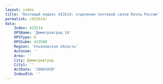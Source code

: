 ```yaml
---
layout: index
title: 'Почтовый индекс 433514: отделение почтовой связи Почты России'
permalink: /433514/
data:
    Index: 433514
    OPSName: 'Димитровград 14'
    OPSType: О
    OPSSubm: 433500
    Region: 'Ульяновская область'
    Autonom: ''
    Area: ''
    City: Димитровград
    City1: ''
    ActDate: '20001030'
    IndexOld: ''
---
```

